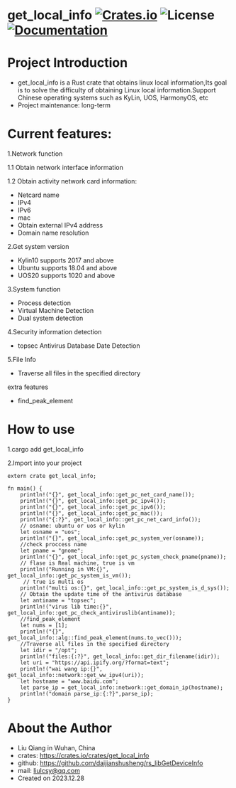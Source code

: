 # get_local_info [![Crates.io](https://img.shields.io/crates/v/get_local_info.svg)](https://crates.io/crates/get_local_info) ![License](https://img.shields.io/crates/l/get_local_info.svg) [![Documentation](https://docs.rs/get_local_info/badge.svg)](https://docs.rs/get_local_info/)

# Project Introduction

* get_local_info is a Rust crate that obtains linux local information,Its goal is to solve the difficulty of obtaining Linux local information.Support Chinese operating systems such as KyLin, UOS, HarmonyOS, etc
* Project maintenance:  long-term 

# Current features:
1.Network function

1.1 Obtain network interface information

1.2 Obtain activity network card information:
* Netcard name
* IPv4
* IPv6
* mac
* Obtain external IPv4 address
* Domain name resolution

2.Get system version
* Kylin10 supports 2017 and above
* Ubuntu supports 18.04 and above
* UOS20 supports 1020 and above

3.System function
* Process detection 
* Virtual Machine Detection
* Dual system detection

4.Security information detection
* topsec Antivirus Database Date Detection

5.File Info
* Traverse all files in the specified directory

extra features
* find_peak_element

# How to use
1.cargo add get_local_info

2.Import into your project

```
extern crate get_local_info;

fn main() {
    println!("{}", get_local_info::get_pc_net_card_name());
    println!("{}", get_local_info::get_pc_ipv4());
    println!("{}", get_local_info::get_pc_ipv6());
    println!("{}", get_local_info::get_pc_mac());
    println!("{:?}", get_local_info::get_pc_net_card_info());
    // osname: ubuntu or uos or kylin
    let osname = "uos";
    println!("{}", get_local_info::get_pc_system_ver(osname));
    //check proccess name
    let pname = "gnome";
    println!("{}", get_local_info::get_pc_system_check_pname(pname));
    // flase is Real machine, true is vm
    println!("Running in VM:{}", get_local_info::get_pc_system_is_vm());
     // true is multi os
    println!("multi os:{}", get_local_info::get_pc_system_is_d_sys());
    // Obtain the update time of the antivirus database
    let antiname = "topsec";
    println!("virus lib time:{}", get_local_info::get_pc_check_antiviruslib(antiname));
    //find_peak_element
    let nums = [1];
    println!("{}", get_local_info::alg::find_peak_element(nums.to_vec()));
    //Traverse all files in the specified directory
    let idir = "/opt";
    println!("files:{:?}", get_local_info::get_dir_filename(idir));
    let uri = "https://api.ipify.org/?format=text";
    println!("wai wang ip:{}", get_local_info::network::get_ww_ipv4(uri));
    let hostname = "www.baidu.com";
    let parse_ip = get_local_info::network::get_domain_ip(hostname);
    println!("domain parse_ip:{:?}",parse_ip);
}
```

# About the Author
* Liu Qiang in Wuhan, China
* crates: <https://crates.io/crates/get_local_info>
* github: <https://github.com/daijianshusheng/rs_libGetDeviceInfo>
* mail: <liulcsy@qq.com>
* Created on 2023.12.28
